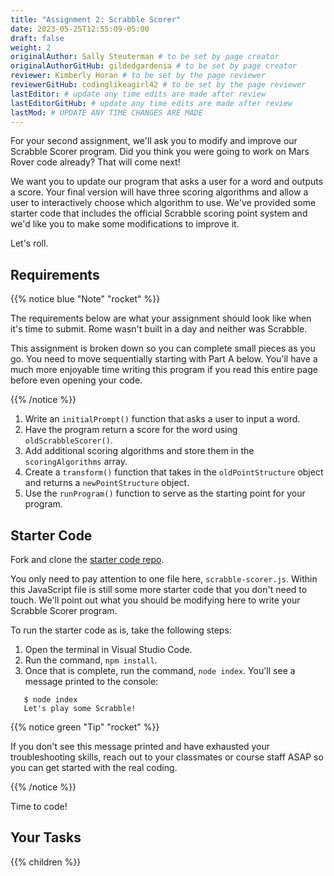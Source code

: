 ```yaml
---
title: "Assignment 2: Scrabble Scorer"
date: 2023-05-25T12:55:09-05:00
draft: false
weight: 2
originalAuthor: Sally Steuterman # to be set by page creator
originalAuthorGitHub: gildedgardenia # to be set by page creator
reviewer: Kimberly Horan # to be set by the page reviewer
reviewerGitHub: codinglikeagirl42 # to be set by the page reviewer
lastEditor: # update any time edits are made after review
lastEditorGitHub: # update any time edits are made after review
lastMod: # UPDATE ANY TIME CHANGES ARE MADE
---
```


For your second assignment, we'll ask you to modify and improve our Scrabble Scorer program. 
Did you think you were going to work on Mars Rover code already? That will come next!

We want you to update our program that asks a user for a word 
and outputs a score. Your final version will have three scoring algorithms and 
allow a user to interactively choose which algorithm to use. We've provided some starter code that
includes the official Scrabble scoring point system and we'd like you to make 
some modifications to improve it.

Let's roll.

## Requirements

{{% notice blue "Note" "rocket" %}}

   The requirements below are what your assignment should look like when it's 
   time to submit. Rome wasn't built in a day and neither was Scrabble.

   This assignment is broken down so you can complete small pieces as you go.
   You need to move sequentially starting with Part A below. You'll have a much more 
   enjoyable time writing this program if you read this entire page before even opening your code.

{{% /notice %}}

1. Write an `initialPrompt()` function that asks a user to input a word.
1. Have the program return a score for the word using `oldScrabbleScorer()`.
1. Add additional scoring algorithms and store them in the `scoringAlgorithms` array.
1. Create a `transform()` function that takes in the `oldPointStructure`
   object and returns a `newPointStructure` object.
1. Use the `runProgram()` function to serve as the starting point for your
   program.

## Starter Code

Fork and clone the [starter code repo](https://github.com/LaunchCodeEducation/Scrabble-Scorer-Autograded).

You only need to pay attention to one file here, `scrabble-scorer.js`. Within this JavaScript
file is still some more starter code that you don't need to touch. We'll point out what you 
should be modifying here to write your Scrabble Scorer program.

To run the starter code as is, take the following steps:

1. Open the terminal in Visual Studio Code.
1. Run the command, `npm install`.
1. Once that is complete, run the command, `node index`. You'll see a message printed to the console:

```console
   $ node index
   Let's play some Scrabble!
```

{{% notice green "Tip" "rocket" %}}

   If you don't see this message printed and have exhausted your troubleshooting skills, 
   reach out to your classmates or course staff ASAP so you can get started with the real coding.

{{% /notice %}}

Time to code!

## Your Tasks

{{% children %}}



